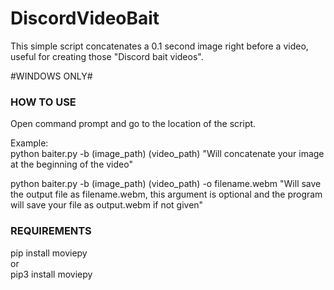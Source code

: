 # DiscordVideoBait
This simple script concatenates a 0.1 second image right before a video, useful for creating those "Discord bait videos".

#WINDOWS ONLY#

### HOW TO USE ###

Open command prompt and go to the location of the script.

Example:<br />
python baiter.py -b (image_path) (video_path) "Will concatenate your image at the beginning of the video"<br />

python baiter.py -b (image_path) (video_path) -o filename.webm "Will save the output file as filename.webm, this argument is optional and the program will save your file as output.webm if not given"<br />

### REQUIREMENTS ###

pip install moviepy<br />
or<br />
pip3 install moviepy<br />
